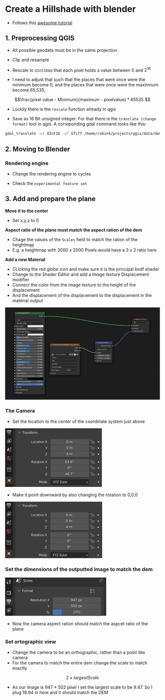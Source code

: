 # Create a Hillshade with blender

- Follows this [awesome tutorial](https://somethingaboutmaps.wordpress.com/blender-relief-tutorial-getting-set-up/)

## 1. Preprocessing QGIS

- All possible geodata must be in the same projection

- Clip and resample

- Rescale to `UInt16`so that each pixel holds a value between 0 and $2^{16}$

-  I need to adjust that such that the places that were once were the minimum become 0, and the places that were once were the maximnum become 65,535,

$$\frac{pixel value - Minimum}{maximum - pixelvalue} * 65535 $$

- Luckily there is the `rescale` function already in qgis

- Save as 16 Bit unsigned integer: For that there is the `translate (change format)` tool in qgis. A correponding gdal command looks like this: 

```bash
gdal_translate -ot UInt16 -of GTiff /home/robink/projects/qgis/data/dem/bawü/hohenwielRescaled065535.tif /home/robink/projects/qgis/data/dem/bawü/hohenwielRescaled065535_uint.tif
```

## 2. Moving to Blender 

### Rendering engine

- Change the rendering engine to cycles

- Check the `experimental feature set`

## 3. Add and prepare the plane

**Move it to the center**

- Set x,y,z to 0

**Aspect ratio of the plane must match the aspect ration of the dem**

- Chage the values of the `Scales` field to match the ration of the heightmap
- E.g. a heightmap with 3000 x 2000 Pixels would have a 3 x 2 ratio here

**Add a new Material**

- CLicking the red globe icon and make sure it is the principal bsdf shader
- Change to the Shader Editor and add a Image texture Displacement modifier
- Connect the color from the image texture to the height of the displacement 
- And the displacement of the displacement to the displacement in the material output 


![](images/planeSetup.png)
### The Camera

- Set the location to the center of the coordinate system just above

![](images/cameraPosition.png)

- Make it point downward by also changing the rotation to 0,0,0

![](images/cameraRotation.png)

### Set the dimensions of the outputted image to match the dem

![](images/dimensions.png)

- Now the camera aspect ration should match the aspcet ratio of the plane

### Set ortographic view

- Change the camera to be an orthographic, rather than a point like camera
- For the camera to match the entire dem change the scale to match exactly 

$$2 \times largest Scale$$
- As our image is 947 * 502 pixel I set the largest scale to be 9.47. So I plug 18.94 in here and it should match the DEM

 








